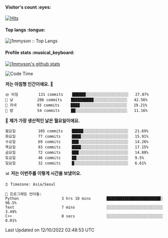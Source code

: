 <h4>Visitor's count :eyes:</h4>

[![Hits](https://hits.seeyoufarm.com/api/count/incr/badge.svg?url=https%3A%2F%2Fgithub.com%2Fj1mmyson&count_bg=%2379C83D&title_bg=%23555555&icon=&icon_color=%23E7E7E7&title=hits&edge_flat=false)](https://hits.seeyoufarm.com)

<h4>Top langs :tongue:</h4>

<p><img src="https://github-readme-stats.vercel.app/api/top-langs/?username=j1mmyson&hide=html&langs_count=8&theme=tokyonight&layout=compact" alt="j1mmyson :: Top Langs" /></p>

<h4>Profile stats :musical_keyboard:</h4>

[![j1mmyson's github stats](https://github-readme-stats.vercel.app/api?username=j1mmyson&show_icons=true&theme=merko&hide=["contribs","issues"])](https://github.com/j1mmyson)

<!--START_SECTION:waka-->
![Code Time](http://img.shields.io/badge/Code%20Time-44%20hrs%2015%20mins-blue)

**저는 아침형 인간이에요. 🐤** 

```text
🌞 아침         131 commits    ██████░░░░░░░░░░░░░░░░░░░   27.07% 
🌆 낮　         206 commits    ██████████░░░░░░░░░░░░░░░   42.56% 
🌃 저녁         93 commits     ████░░░░░░░░░░░░░░░░░░░░░   19.21% 
🌙 밤　         54 commits     ██░░░░░░░░░░░░░░░░░░░░░░░   11.16%

```
📅 **제가 가장 생산적인 날은 월요일이에요.** 

```text
월요일          105 commits    █████░░░░░░░░░░░░░░░░░░░░   21.69% 
화요일          77 commits     ████░░░░░░░░░░░░░░░░░░░░░   15.91% 
수요일          69 commits     ███░░░░░░░░░░░░░░░░░░░░░░   14.26% 
목요일          83 commits     ████░░░░░░░░░░░░░░░░░░░░░   17.15% 
금요일          72 commits     ███░░░░░░░░░░░░░░░░░░░░░░   14.88% 
토요일          46 commits     ██░░░░░░░░░░░░░░░░░░░░░░░   9.5% 
일요일          32 commits     █░░░░░░░░░░░░░░░░░░░░░░░░   6.61%

```


📊 **저는 이번주를 이렇게 시간을 보냈어요.** 

```text
⌚︎ Timezone: Asia/Seoul

💬 프로그래밍 언어들: 
Python                   3 hrs 18 mins       ████████████████████████░   96.5% 
Text                     7 mins              ░░░░░░░░░░░░░░░░░░░░░░░░░   3.49% 
C++                      0 secs              ░░░░░░░░░░░░░░░░░░░░░░░░░   0.01%

```


 Last Updated on 12/10/2022 02:48:53 UTC
<!--END_SECTION:waka-->

